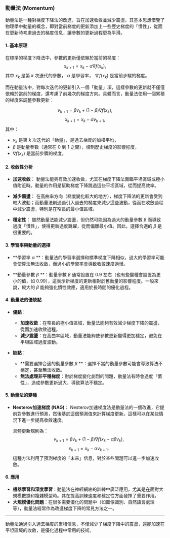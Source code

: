 ### 動量法 (Momentum)

動量法是一種對梯度下降法的改進，旨在加速收斂並減少震盪。其基本思想借鑒了物理學中動量的概念，即對當前梯度的更新添加上一些歷史梯度的「慣性」，從而在更新時考慮過去的梯度信息，讓參數的更新過程更為平滑。

#### 1. **基本原理**

在標準的梯度下降法中，參數的更新僅依賴於當前的梯度：
$$x_{k+1} = x_k - \alpha \nabla f(x_k),$$
其中  $x_k$  是第  $k$  次迭代的參數， $\alpha$  是學習率， $\nabla f(x_k)$  是當前步驟的梯度。

而在動量法中，對每次迭代的更新引入一個「動量」項，這樣參數的更新就不僅僅依賴於當前的梯度，還考慮了前幾次的梯度方向。具體而言，動量法使用一個累積的梯度來調整參數更新：

$$v_{k+1} = \beta v_k + (1 - \beta) \nabla f(x_k),$$
$$x_{k+1} = x_k - \alpha v_{k+1},$$
其中：
-  $v_k$  是第  $k$  次迭代的「動量」，是過去梯度的加權平均，
-  $\beta$  是動量參數（通常在 0 到 1 之間），控制歷史梯度的影響程度，
-  $\nabla f(x_k)$  是當前步驟的梯度。

#### 2. **收斂性分析**

- **加速收斂**：
  動量法能夠有效加速收斂，尤其在梯度下降法面臨平坦區域或極小值附近時。動量的作用是幫助梯度下降跳過這些平坦區域，從而提高效率。

- **減少震盪**：
  在高曲率方向（梯度變化較大的地方），梯度下降法的更新會受到較大波動；而動量法則通過引入過去的梯度來減少這些波動，從而在收斂過程中減少震盪，特別是在窄長的最小值區域。

- **穩定性**：
  雖然動量法能減少震盪，但仍然可能因為過大的動量參數  $\beta$  而導致過度「慣性」，使得更新過度跳躍，從而偏離最小值。因此，選擇合適的  $\beta$  是很重要的。

#### 3. **學習率與動量的選擇**

- **學習率  $\alpha$ **：動量法的學習率選擇和標準梯度下降相似，過大的學習率可能會使算法無法收斂，而過小的學習率會導致收斂速度過慢。
  
- **動量參數  $\beta$ **：動量參數  $\beta$  通常設置在 0.9 左右（也有些變種會設置為更小的值，如 0.99），這表示新梯度的更新相對於舊動量的影響程度。一般來說，較大的  $\beta$  能夠強化慣性效應，適用於長時間的優化過程。

#### 4. **動量法的優缺點**

- **優點**：
  - **加速收斂**：在窄長的極小值區域，動量法能夠有效減少梯度下降的震盪，從而加速收斂過程。
  - **減少震盪**：在高曲率區域，動量法能夠使參數更新變得更加穩定，避免在平坦區域過度波動。

- **缺點**：
  - **需要選擇合適的動量參數  $\beta$ **：選擇不當的動量參數可能會導致算法不穩定，甚至無法收斂。
  - **無法處理非平穩梯度**：對於梯度變化劇烈的問題，動量法有時會過度「慣性」，造成參數更新過大，導致算法不穩定。

#### 5. **動量法的變種**

- **Nesterov加速梯度 (NAG)**：
  Nesterov加速梯度法是動量法的一個改進，它提前對參數進行預測，然後基於這個預測值來計算梯度更新。這樣可以在某些情況下進一步提高收斂速度。

  具體更新規則為：
  $$v_{k+1} = \beta v_k + (1 - \beta) \nabla f(x_k - \alpha \beta v_k),$$
  $$x_{k+1} = x_k - \alpha v_{k+1}.$$
  這種方法利用了預測梯度的「未來」信息，對於某些問題可以進一步加速收斂。

#### 6. **應用**

- **機器學習和深度學習**：動量法在神經網絡的訓練中廣泛應用，尤其是在面對大規模數據和複雜模型時。其在提高訓練速度和穩定性方面發揮了重要作用。
- **大規模優化問題**：在很多需要優化的問題中（如圖像識別、自然語言處理等），動量法經常作為改進梯度下降的常見方法之一。

---

動量法通過引入過去梯度的累積信息，不僅減少了梯度下降中的震盪，還能加速在平坦區域的收斂，是優化過程中常用的技術。